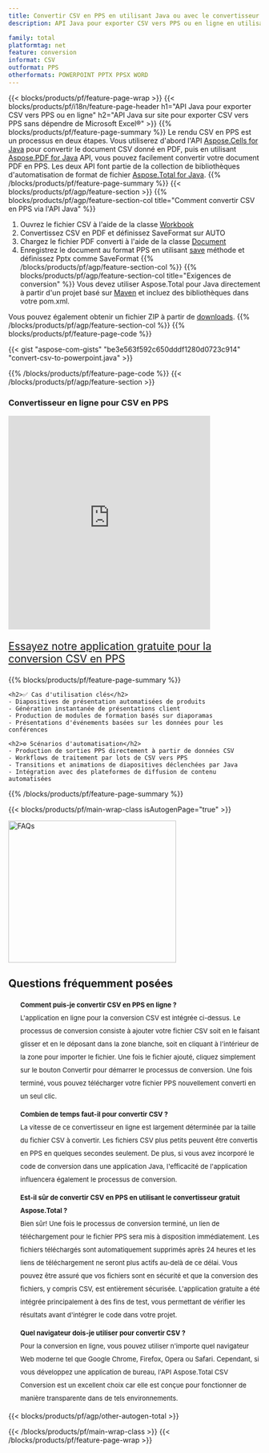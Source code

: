 ```yaml
---
title: Convertir CSV en PPS en utilisant Java ou avec le convertisseur en ligne gratuit
description: API Java pour exporter CSV vers PPS ou en ligne en utilisant Excel ou Word ou en ligne. Testez rapidement le convertisseur en ligne CSV vers DOC gratuit avant d'intégrer le code.

family: total
platformtag: net
feature: conversion
informat: CSV
outformat: PPS
otherformats: POWERPOINT PPTX PPSX WORD
---
```

{{< blocks/products/pf/feature-page-wrap >}}
{{< blocks/products/pf/i18n/feature-page-header h1="API Java pour exporter CSV vers PPS ou en ligne" h2="API Java sur site pour exporter CSV vers PPS sans dépendre de Microsoft Excel®" >}}
{{% blocks/products/pf/feature-page-summary %}}
Le rendu CSV en PPS est un processus en deux étapes. Vous utiliserez d'abord l'API [Aspose.Cells for Java](https://products.aspose.com/cells/java) pour convertir le document CSV donné en PDF, puis en utilisant [Aspose.PDF for Java](https://products.aspose.com/pdf/java) API, vous pouvez facilement convertir votre document PDF en PPS. Les deux API font partie de la collection de bibliothèques d'automatisation de format de fichier [Aspose.Total for Java](https://products.aspose.com/total/java/).
{{% /blocks/products/pf/feature-page-summary  %}}
{{< blocks/products/pf/agp/feature-section >}}
{{% blocks/products/pf/agp/feature-section-col title="Comment convertir CSV en PPS via l'API Java" %}}
1. Ouvrez le fichier CSV à l'aide de la classe [Workbook](https://reference.aspose.com/cells/java/com.aspose.cells/Workbook)
2. Convertissez CSV en PDF et définissez SaveFormat sur AUTO
3. Chargez le fichier PDF converti à l'aide de la classe [Document](https://reference.aspose.com/pdf/java/com.aspose.pdf/Document)
4. Enregistrez le document au format PPS en utilisant [save](https://reference.aspose.com/pdf/java/com.aspose.pdf/Document#save-java.lang.String-com.aspose.pdf.SaveOptions-) méthode et définissez Pptx comme SaveFormat
{{% /blocks/products/pf/agp/feature-section-col %}}
{{% blocks/products/pf/agp/feature-section-col title="Exigences de conversion" %}}
Vous devez utiliser Aspose.Total pour Java directement à partir d'un projet basé sur [Maven](https://releases.aspose.com/total/java/) et incluez des bibliothèques dans votre pom.xml.

Vous pouvez également obtenir un fichier ZIP à partir de [downloads](https://releases.aspose.com/total/java).
{{% /blocks/products/pf/agp/feature-section-col %}}
{{% blocks/products/pf/feature-page-code %}}
{{< gist "aspose-com-gists" "be3e563f592c650dddf1280d0723c914" "convert-csv-to-powerpoint.java" >}}
{{% /blocks/products/pf/feature-page-code %}}
{{< /blocks/products/pf/agp/feature-section >}}

<div class="container-fluid agp-content bg-white aboutfile box-1 vh100 section nopbtm">
<div class=container>
<div class=row>
<div class="demobox tc col-md-12 padding-0">

<h3>Convertisseur en ligne pour CSV en PPS</h3>

<iframe title="Outil en ligne de conversion pptx en csv" style="border: none; height: 426px;" scrolling="no" src="https://total-conversion-app-65z5r2lp.k8s.dynabic.com/?to=pptx&from=csv" id="child-iframe" width="80%"></iframe>
<p style="font-size:1.3rem;color:#3d8ec4;font-weight:400"><a href="https://products.aspose.app/total/csv-to-pptx/">Essayez notre application gratuite pour la conversion CSV en PPS</a></p>
</div></div>
</div></div>
{{% blocks/products/pf/feature-page-summary %}}
```
<h2>✅ Cas d'utilisation clés</h2>
- Diapositives de présentation automatisées de produits
- Génération instantanée de présentations client
- Production de modules de formation basés sur diaporamas
- Présentations d'événements basées sur les données pour les conférences

<h2>⚙️ Scénarios d'automatisation</h2>
- Production de sorties PPS directement à partir de données CSV
- Workflows de traitement par lots de CSV vers PPS
- Transitions et animations de diapositives déclenchées par Java
- Intégration avec des plateformes de diffusion de contenu automatisées
```
{{% /blocks/products/pf/feature-page-summary %}}
{{< blocks/products/pf/main-wrap-class isAutogenPage="true" >}}

<style>.howtolist li{margin-right: 0!important;line-height: 26px;position: relative;margin-bottom: 10px;font-size: 13px;list-style-type: none;}</style>
<div class="col-md-12 tl bg-gray-dark howtolist section">
  <a class="anchor" name="faqpage"></a>
  <div class="container tl dflex" itemscope="" itemtype="https://schema.org/FAQPage">
      <div class="col-md-4 howtosectiongfx">
          <img class="social-panel-hide-on-mobile" src="https://www.groupdocs.cloud/templates/brand/images/groupdocs/conversion/groupdocs_conversion-brand.png" alt="FAQs" width="335" height="283">
      </div>
      <div class="howtosection col-md-8">
          <div>
              <h2>Questions fréquemment posées</h2>
              <ul>
                  <li itemscope="" itemprop="mainEntity" itemtype="https://schema.org/Question">
                      <div>
                          <span itemprop="name"><b>Comment puis-je convertir CSV en PPS en ligne ?</b></span>
                      </div>
                      <div itemscope="" itemprop="acceptedAnswer" itemtype="https://schema.org/Answer">
                          <span itemprop="text">L'application en ligne pour la conversion CSV est intégrée ci-dessus. Le processus de conversion consiste à ajouter votre fichier CSV soit en le faisant glisser et en le déposant dans la zone blanche, soit en cliquant à l'intérieur de la zone pour importer le fichier. Une fois le fichier ajouté, cliquez simplement sur le bouton Convertir pour démarrer le processus de conversion. Une fois terminé, vous pouvez télécharger votre fichier PPS nouvellement converti en un seul clic.</span>
                      </div>
                  </li>
                  <li itemscope="" itemprop="mainEntity" itemtype="https://schema.org/Question">
                      <div>
                          <span itemprop="name"><b>Combien de temps faut-il pour convertir CSV ?</b></span>
                      </div>
                      <div itemscope="" itemprop="acceptedAnswer" itemtype="https://schema.org/Answer">
                          <span itemprop="text">La vitesse de ce convertisseur en ligne est largement déterminée par la taille du fichier CSV à convertir. Les fichiers CSV plus petits peuvent être convertis en PPS en quelques secondes seulement. De plus, si vous avez incorporé le code de conversion dans une application Java, l'efficacité de l'application influencera également le processus de conversion.</span>
                      </div>
                  </li>
                  <li itemscope="" itemprop="mainEntity" itemtype="https://schema.org/Question">
                      <div>
                          <span itemprop="name"><b>Est-il sûr de convertir CSV en PPS en utilisant le convertisseur gratuit Aspose.Total ?</b></span>
                      </div>
                      <div itemscope="" itemprop="acceptedAnswer" itemtype="https://schema.org/Answer">
                          <span itemprop="text">Bien sûr! Une fois le processus de conversion terminé, un lien de téléchargement pour le fichier PPS sera mis à disposition immédiatement. Les fichiers téléchargés sont automatiquement supprimés après 24 heures et les liens de téléchargement ne seront plus actifs au-delà de ce délai. Vous pouvez être assuré que vos fichiers sont en sécurité et que la conversion des fichiers, y compris CSV, est entièrement sécurisée. L'application gratuite a été intégrée principalement à des fins de test, vous permettant de vérifier les résultats avant d'intégrer le code dans votre projet.</span>
                      </div>
                  </li>                 
                  <li itemscope="" itemprop="mainEntity" itemtype="https://schema.org/Question">
                      <div>
                          <span itemprop="name"><b>Quel navigateur dois-je utiliser pour convertir CSV ?</b></span>
                      </div>
                      <div itemscope="" itemprop="acceptedAnswer" itemtype="https://schema.org/Answer">
                          <span itemprop="text">Pour la conversion en ligne, vous pouvez utiliser n'importe quel navigateur Web moderne tel que Google Chrome, Firefox, Opera ou Safari. Cependant, si vous développez une application de bureau, l'API Aspose.Total CSV Conversion est un excellent choix car elle est conçue pour fonctionner de manière transparente dans de tels environnements.</span>
                      </div>
                  </li>
              </ul>
          </div>
      </div>
  </div>
{{< blocks/products/pf/agp/other-autogen-total >}}

{{< /blocks/products/pf/main-wrap-class >}}
{{< /blocks/products/pf/feature-page-wrap >}}